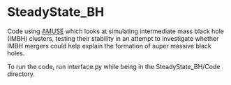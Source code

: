 # SteadyState_BH
Code using [AMUSE](https://amuse.readthedocs.io/en/latest/) which looks at simulating intermediate mass black hole (IMBH) clusters, testing their stability in an attempt to investigate whether IMBH mergers could help explain the formation of super massive black holes.

To run the code, run interface.py while being in the SteadyState_BH/Code directory.

